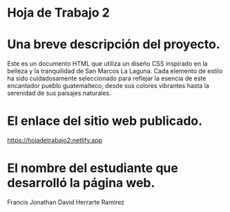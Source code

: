 # Hoja de Trabajo 2
# Una breve descripción del proyecto. 
Este es un documento HTML que utiliza un diseño CSS inspirado en la belleza y la tranquilidad de San Marcos La Laguna. Cada elemento de estilo ha sido cuidadosamente seleccionado para reflejar la esencia de este encantador pueblo guatemalteco, desde sus colores vibrantes hasta la serenidad de sus paisajes naturales.



# El enlace del sitio web publicado.
https://hojadetrabajo2.netlify.app
# El nombre del estudiante que desarrolló la página web.
Francis Jonathan David Herrarte Ramirez
